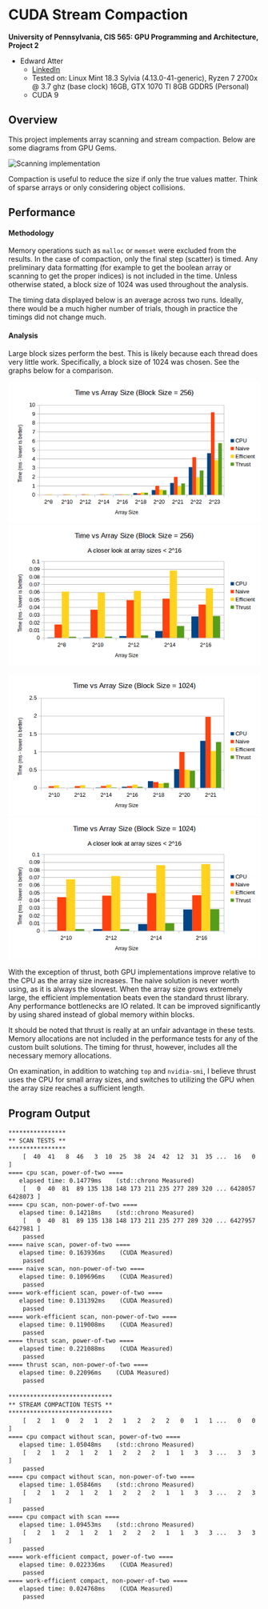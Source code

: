 CUDA Stream Compaction
======================

**University of Pennsylvania, CIS 565: GPU Programming and Architecture, Project 2**

* Edward Atter
  * [LinkedIn](https://www.linkedin.com/in/atter/)
  * Tested on: Linux Mint 18.3 Sylvia (4.13.0-41-generic), Ryzen 7 2700x @ 3.7 ghz (base clock) 16GB, GTX 1070 TI 8GB GDDR5 (Personal)
  * CUDA 9

## Overview

This project implements array scanning and stream compaction. Below are some diagrams from GPU Gems.

![Scanning implementation](img/figure-39-2.jpg)

Compaction is useful to reduce the size if only the true values matter. Think of sparse arrays or only considering object collisions. 

## Performance

#### Methodology

Memory operations such as `malloc` or `memset` were excluded from the results. In the case of compaction, only the final step (scatter) is timed. Any preliminary data formatting (for example to get the boolean array or scanning to get the proper indices) is not included in the time. Unless otherwise stated, a block size of 1024 was used throughout the analysis. 

The timing data displayed below is an average across two runs. Ideally, there would be a much higher number of trials, though in practice the timings did not change much. 

#### Analysis

Large block sizes perform the best. This is likely because each thread does very little work. Specifically, a block size of 1024 was chosen. See the graphs below for a comparison.

![Time vs Array Size (BS = 256)](img/time-vs-array-bs-256.png) ![Time vs Array Size (BS = 256)](img/time-vs-array-bs-256-zoom.png)

![Time vs Array Size (BS = 1024)](img/time-vs-array-bs-1024.png) ![Time vs Array Size (BS = 1024)](img/time-vs-array-bs-1024-zoom.png)

With the exception of thrust, both GPU implementations improve relative to the CPU as the array size increases. The naive solution is never worth using, as it is always the slowest. When the array size grows extremely large, the efficient implementation beats even the standard thrust library. Any performance bottlenecks are IO related. It can be improved significantly by using shared instead of global memory within blocks. 

It should be noted that thrust is really at an unfair advantage in these tests. Memory allocations are not included in the performance tests for any of the custom built solutions. The timing for thrust, however, includes all the necessary memory allocations. 

On examination, in addition to watching `top` and `nvidia-smi`, I believe thrust uses the CPU for small array sizes, and switches to utilizing the GPU when the array size reaches a sufficient length. 

## Program Output

    ****************
    ** SCAN TESTS **
    ****************
        [  40  41   8  46   3  10  25  38  24  42  12  31  35 ...  16   0 ]
    ==== cpu scan, power-of-two ====
       elapsed time: 0.14779ms    (std::chrono Measured)
        [   0  40  81  89 135 138 148 173 211 235 277 289 320 ... 6428057 6428073 ]
    ==== cpu scan, non-power-of-two ====
       elapsed time: 0.14218ms    (std::chrono Measured)
        [   0  40  81  89 135 138 148 173 211 235 277 289 320 ... 6427957 6427981 ]
        passed 
    ==== naive scan, power-of-two ====
       elapsed time: 0.163936ms    (CUDA Measured)
        passed 
    ==== naive scan, non-power-of-two ====
       elapsed time: 0.109696ms    (CUDA Measured)
        passed 
    ==== work-efficient scan, power-of-two ====
       elapsed time: 0.131392ms    (CUDA Measured)
        passed 
    ==== work-efficient scan, non-power-of-two ====
       elapsed time: 0.119008ms    (CUDA Measured)
        passed 
    ==== thrust scan, power-of-two ====
       elapsed time: 0.221088ms    (CUDA Measured)
        passed 
    ==== thrust scan, non-power-of-two ====
       elapsed time: 0.22096ms    (CUDA Measured)
        passed 

    *****************************
    ** STREAM COMPACTION TESTS **
    *****************************
        [   2   1   0   2   1   2   1   2   2   2   0   1   1 ...   0   0 ]
    ==== cpu compact without scan, power-of-two ====
       elapsed time: 1.05048ms    (std::chrono Measured)
        [   2   1   2   1   2   1   2   2   2   1   1   3   3 ...   3   3 ]
        passed 
    ==== cpu compact without scan, non-power-of-two ====
       elapsed time: 1.05846ms    (std::chrono Measured)
        [   2   1   2   1   2   1   2   2   2   1   1   3   3 ...   2   3 ]
        passed 
    ==== cpu compact with scan ====
       elapsed time: 1.09453ms    (std::chrono Measured)
        [   2   1   2   1   2   1   2   2   2   1   1   3   3 ...   3   3 ]
        passed 
    ==== work-efficient compact, power-of-two ====
       elapsed time: 0.022336ms    (CUDA Measured)
        passed 
    ==== work-efficient compact, non-power-of-two ====
       elapsed time: 0.024768ms    (CUDA Measured)
        passed  
